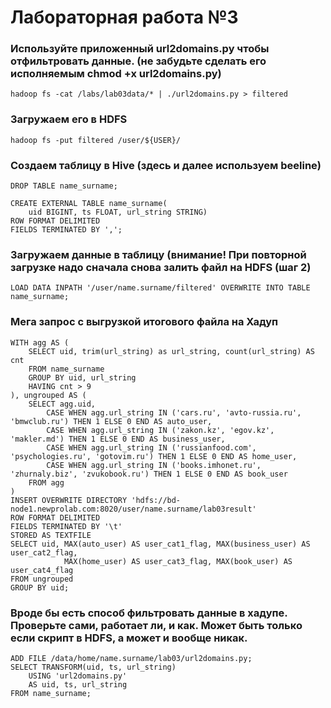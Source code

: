 # Лабораторная работа №3

### Используйте приложенный url2domains.py чтобы отфильтровать данные. (не забудьте сделать его исполняемым chmod +x url2domains.py)

`hadoop fs -cat /labs/lab03data/* | ./url2domains.py > filtered`

### Загружаем его в HDFS

`hadoop fs -put filtered /user/${USER}/`

### Создаем таблицу в Hive (здесь и далее используем beeline)

```
DROP TABLE name_surname;

CREATE EXTERNAL TABLE name_surname(
    uid BIGINT, ts FLOAT, url_string STRING)
ROW FORMAT DELIMITED
FIELDS TERMINATED BY ',';
```

### Загружаем данные в таблицу (внимание! При повторной загрузке надо сначала снова залить файл на HDFS (шаг 2)

`LOAD DATA INPATH '/user/name.surname/filtered' OVERWRITE INTO TABLE name_surname;`

### Мега запрос с выгрузкой итогового файла на Хадуп

```
WITH agg AS (
    SELECT uid, trim(url_string) as url_string, count(url_string) AS cnt
    FROM name_surname
    GROUP BY uid, url_string
    HAVING cnt > 9
), ungrouped AS (
    SELECT agg.uid,
        CASE WHEN agg.url_string IN ('cars.ru', 'avto-russia.ru', 'bmwclub.ru') THEN 1 ELSE 0 END AS auto_user,
        CASE WHEN agg.url_string IN ('zakon.kz', 'egov.kz', 'makler.md') THEN 1 ELSE 0 END AS business_user,
        CASE WHEN agg.url_string IN ('russianfood.com', 'psychologies.ru', 'gotovim.ru') THEN 1 ELSE 0 END AS home_user,
        CASE WHEN agg.url_string IN ('books.imhonet.ru', 'zhurnaly.biz', 'zvukobook.ru') THEN 1 ELSE 0 END AS book_user
    FROM agg
)
INSERT OVERWRITE DIRECTORY 'hdfs://bd-node1.newprolab.com:8020/user/name.surname/lab03result'
ROW FORMAT DELIMITED
FIELDS TERMINATED BY '\t'
STORED AS TEXTFILE
SELECT uid, MAX(auto_user) AS user_cat1_flag, MAX(business_user) AS user_cat2_flag,
            MAX(home_user) AS user_cat3_flag, MAX(book_user) AS user_cat4_flag
FROM ungrouped
GROUP BY uid;
```

### Вроде бы есть способ фильтровать данные в хадупе. Проверьте сами, работает ли, и как. Может быть только если скрипт в HDFS, а может и вообще никак.

```
ADD FILE /data/home/name.surname/lab03/url2domains.py;
SELECT TRANSFORM(uid, ts, url_string)
    USING 'url2domains.py'
    AS uid, ts, url_string
FROM name_surname;
```
